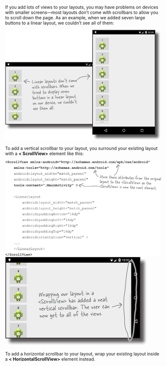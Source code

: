 If you add lots of views to your layouts, you may have problems on devices with smaller screens—most layouts don’t come with scrollbars to allow you to scroll down the page. 
As an example, when we added seven large buttons to a linear layout, we couldn’t see all of them:

![](.guides/img/80scrollView.png)

To add a vertical scrollbar to your layout, you surround your existing layout with a **< ScrollView>** element like this:

![](.guides/img/81.png)
![](.guides/img/82.png)

To add a horizontal scrollbar to your layout, wrap your existing layout inside a **< HorizontalScrollView>** element instead.
